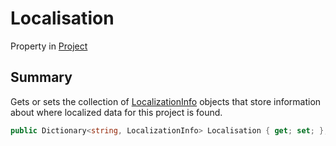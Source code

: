 # Localisation

Property in [Project](yarn.compiler.project.md)

## Summary

Gets or sets the collection of [LocalizationInfo](yarn.compiler.project.localizationinfo.md) objects that store information about where localized data for this project is found.

```csharp
public Dictionary<string, LocalizationInfo> Localisation { get; set; };
```
